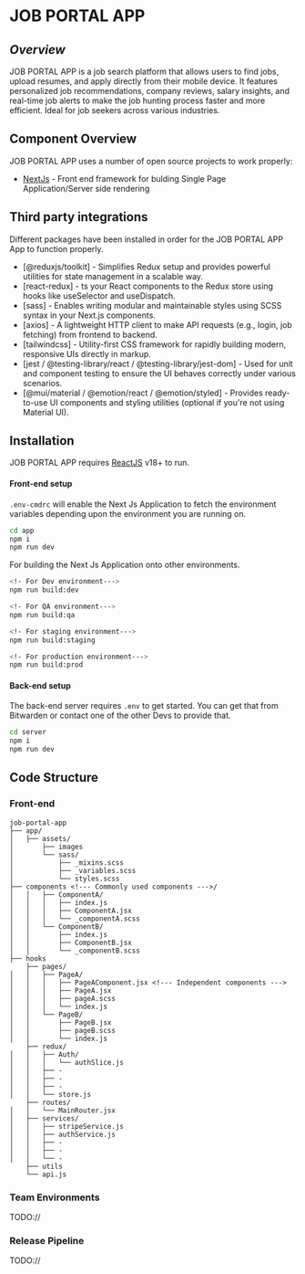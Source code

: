 # JOB PORTAL APP

## _Overview_

JOB PORTAL APP is a job search platform that allows users to find jobs, upload resumes, and apply directly from their mobile device. It features personalized job recommendations, company reviews, salary insights, and real-time job alerts to make the job hunting process faster and more efficient. Ideal for job seekers across various industries.

## Component Overview

JOB PORTAL APP uses a number of open source projects to work properly:

- [NextJs] - Front end framework for bulding Single Page Application/Server side rendering


## Third party integrations

Different packages have been installed in order for the JOB PORTAL APP App to function properly.

- [@reduxjs/toolkit] - Simplifies Redux setup and provides powerful utilities for state management in a scalable way.
- [react-redux] - ts your React components to the Redux store using hooks like useSelector and useDispatch.
- [sass] - Enables writing modular and maintainable styles using SCSS syntax in your Next.js components.
- [axios] - A lightweight HTTP client to make API requests (e.g., login, job fetching) from frontend to backend.
- [tailwindcss] - Utility-first CSS framework for rapidly building modern, responsive UIs directly in markup.
- [jest / @testing-library/react / @testing-library/jest-dom] - Used for unit and component testing to ensure the UI behaves correctly under various scenarios.
- [@mui/material / @emotion/react / @emotion/styled] - Provides ready-to-use UI components and styling utilities (optional if you're not using Material UI).

## Installation

JOB PORTAL APP requires [ReactJS](https://react.dev/) v18+ to run.

#### Front-end setup

`.env-cmdrc` will enable the Next Js Application to fetch the environment variables depending upon the environment you are running on.

```sh
cd app
npm i
npm run dev
```

For building the Next Js Application onto other environments.

```sh
<!- For Dev environment--->
npm run build:dev

<!- For QA environment--->
npm run build:qa

<!- For staging environment--->
npm run build:staging

<!- For production environment--->
npm run build:prod
```

#### Back-end setup

The back-end server requires `.env` to get started. You can get that from Bitwarden or contact one of the other Devs to provide that.

```sh
cd server
npm i
npm run dev
```

## Code Structure

### Front-end
```
job-portal-app
├── app/
│   ├── assets/
│       ├── images
│       └── sass/
│           ├── _mixins.scss
│           ├── _variables.scss
│           └── styles.scss
├── components <!--- Commonly used components --->/
│   │   ├── ComponentA/
│   │   │   ├── index.js
│   │   │   ├── ComponentA.jsx
│   │   │   └── _componentA.scss
│   │   └── ComponentB/
│   │       ├── index.js
│   │       ├── ComponentB.jsx
│   │       └── _componentB.scss      
├── hooks  
    ├── pages/
│   │   ├── PageA/
│   │   │   ├── PageAComponent.jsx <!--- Independent components --->
│   │   │   ├── PageA.jsx
│   │   │   ├── pageA.scss
│   │   │   └── index.js
│   │   └── PageB/
│   │       ├── PageB.jsx
│   │       ├── pageB.scss
│   │       └── index.js
    ├── redux/
│   │   ├── Auth/
│   │   │   └── authSlice.js
│   │   ├── -
│   │   ├── -
│   │   ├── -
│   │   └── store.js
    ├── routes/
│   │   └── MainRouter.jsx
│   ├── services/
│   │   ├── stripeService.js
│   │   ├── authService.js
│   │   ├── -
│   │   ├── -
│   │   └── -
    ├── utils
    └── api.js
```

### Team Environments
TODO://
### Release Pipeline
TODO://

[NextJS]: https://nextjs.org/
[ReactJS]: https://react.dev/
[reactjs]: https://reactjs.org
[AWS Fargate]: https://aws.amazon.com/fargate/
[AWS SES]: https://aws.amazon.com/ses/
[AWS SDK]: https://aws.amazon.com/sdk-for-javascript/
[MySql]: https://www.mysql.com/
[Sequelize]: https://sequelize.org/master/
[Express Validator]: https://express-validator.github.io/docs/
[Passport]: http://www.passportjs.org/
[Passport Jwt]: http://www.passportjs.org/packages/passport-jwt/
[Stripe]: https://stripe.com/docs/api
[Graylog2]: https://www.npmjs.com/package/graylog2
[Swagger UI Express]: https://www.npmjs.com/package/swagger-ui-express
[Swagger-jsdoc]: https://github.com/Surnet/swagger-jsdoc